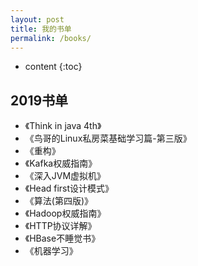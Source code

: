 ```yaml
---
layout: post
title: 我的书单
permalink: /books/
---
```


* content
{:toc}


2019书单
-----------------------------------------------------------------

+ 《Think in java 4th》
+ 《鸟哥的Linux私房菜基础学习篇-第三版》
+ 《重构》
+ 《Kafka权威指南》
+ 《深入JVM虚拟机》
+ 《Head first设计模式》
+ 《算法(第四版)》
+ 《Hadoop权威指南》
+ 《HTTP协议详解》
+ 《HBase不睡觉书》
+ 《机器学习》
